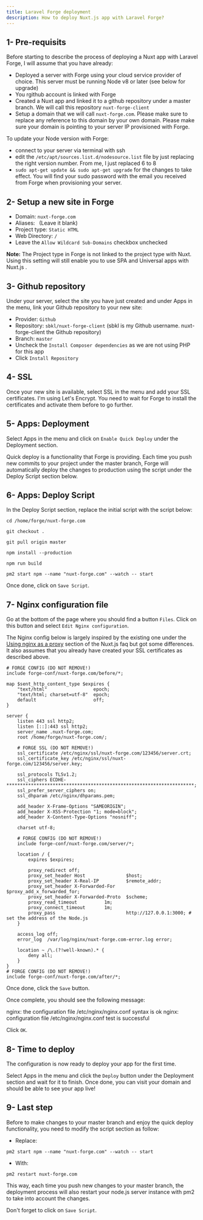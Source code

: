 ```yaml
---
title: Laravel Forge deployment
description: How to deploy Nuxt.js app with Laravel Forge?
---
```


## 1- Pre-requisits

Before starting to describe the process of deploying a Nuxt app with Laravel Forge, I will assume that you have already:

* Deployed a server with Forge using your cloud service provider of choice. This server must be running Node v8 or later (see below for upgrade)
* You rgithub account is linked with Forge
* Created a Nuxt app and linked it to a github repository under a master branch. We will call this repository `nuxt-forge-client` 
* Setup a domain that we will call `nuxt-forge.com`. Please make sure to replace any reference to this domain by your own domain. Please make sure your domain is pointing to your server IP provisioned with Forge.

To update your Node version with Forge:
* connect to your server via terminal with ssh
* edit the `/etc/apt/sources.list.d/nodesource.list` file by just replacing the right version number. From me, I just replaced 6 to 8
* `sudo apt-get update && sudo apt-get upgrade` for the changes to take effect. You will find your sudo password with the email you received from Forge when provisioning your server.

## 2- Setup a new site in Forge

* Domain: `nuxt-forge.com`
* Aliases: ` `(Leave it  blank)
* Project type: `Static HTML`
* Web Directory: `/`
* Leave the `Allow Wildcard Sub-Domains` checkbox unchecked

**Note:** The Project type in Forge is not linked to the project type with Nuxt. Using this setting will still enable you to use SPA and Universal apps with Nuxt.js . 

## 3- Github repository

Under your server, select the site you have just created and under Apps in the menu, link your Github repository to your new site:
* Provider: `Github`
* Repository: `sbkl/nuxt-forge-client` (sbkl is my Github username. nuxt-forge-client the Github repository)
* Branch: `master`
* Uncheck the `Install Composer dependencies` as we are not using PHP for this app
* Click `Install Repository`

## 4- SSL

Once your new site is available, select SSL in the menu and add your SSL certificates. I'm using Let's Encrypt. You need to wait for Forge to install the certificates and activate them before to go further.

## 5- Apps: Deployment

Select Apps in the menu and click on `Enable Quick Deploy` under the Deployment section.

Quick deploy is a functionality that Forge is providing. Each time you push new commits to your project under the master branch, Forge will automatically deploy the changes to production using the script under the Deploy Script section below.

## 6- Apps: Deploy Script

In the Deploy Script section, replace the initial script with the script below:

```
cd /home/forge/nuxt-forge.com

git checkout .

git pull origin master

npm install --production

npm run build

pm2 start npm --name "nuxt-forge.com" --watch -- start
```
Once done, click on `Save Script`.

## 7- Nginx configuration file

Go at the bottom of the page where you should find a button `Files`. Click on this button and select `Edit Nginx configuration`.

The Nginx config below is largely inspired by the existing one under the [Using nginx as a proxy](https://nuxtjs.org/faq/nginx-proxy) section of the Nuxt.js faq but got some differences. It also assumes that you already have created your SSL certificates as described above.

```
# FORGE CONFIG (DO NOT REMOVE!)
include forge-conf/nuxt-forge.com/before/*;

map $sent_http_content_type $expires {
    "text/html"                 epoch;
    "text/html; charset=utf-8"  epoch;
    default                     off;
}
        
server {
    listen 443 ssl http2;
    listen [::]:443 ssl http2;
    server_name .nuxt-forge.com;
    root /home/forge/nuxt-forge.com/;

    # FORGE SSL (DO NOT REMOVE!)
    ssl_certificate /etc/nginx/ssl/nuxt-forge.com/123456/server.crt;
    ssl_certificate_key /etc/nginx/ssl/nuxt-forge.com/123456/server.key;

    ssl_protocols TLSv1.2;
    ssl_ciphers ECDHE-*********************************************************************;
    ssl_prefer_server_ciphers on;
    ssl_dhparam /etc/nginx/dhparams.pem;

    add_header X-Frame-Options "SAMEORIGIN";
    add_header X-XSS-Protection "1; mode=block";
    add_header X-Content-Type-Options "nosniff";

    charset utf-8;

    # FORGE CONFIG (DO NOT REMOVE!)
    include forge-conf/nuxt-forge.com/server/*;

    location / {
        expires $expires;

        proxy_redirect off;
        proxy_set_header Host               $host;
        proxy_set_header X-Real-IP          $remote_addr;
        proxy_set_header X-Forwarded-For    $proxy_add_x_forwarded_for;
        proxy_set_header X-Forwarded-Proto  $scheme;
        proxy_read_timeout          1m;
        proxy_connect_timeout       1m;
        proxy_pass                          http://127.0.0.1:3000; # set the address of the Node.js
    }

    access_log off;
    error_log  /var/log/nginx/nuxt-forge.com-error.log error;

    location ~ /\.(?!well-known).* {
        deny all;
    }
}
# FORGE CONFIG (DO NOT REMOVE!)
include forge-conf/nuxt-forge.com/after/*;
```
Once done, click the `Save` button.

Once complete, you should see the following message:

nginx: the configuration file /etc/nginx/nginx.conf syntax is ok
nginx: configuration file /etc/nginx/nginx.conf test is successful

Click `OK`.

## 8- Time to deploy

The configuration is now ready to deploy your app for the first time.

Select Apps in the menu and click the `Deploy` button under the Deployment section and wait for it to finish. Once done, you can visit your domain and should be able to see your app live!

## 9- Last step

Before to make changes to your master branch and enjoy the quick deploy functionality, you need to modify the script section as follow:

* Replace:

`pm2 start npm --name "nuxt-forge.com" --watch -- start`

* With:

`pm2 restart nuxt-forge.com`

This way, each time you push new changes to your master branch, the deployment process will also restart your node.js server instance with pm2 to take into account the changes.

Don't forget to click on `Save Script`.

